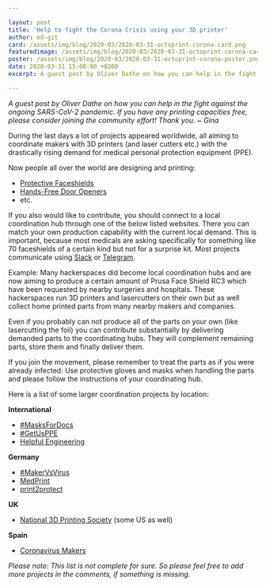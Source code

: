 ```yaml
---

layout: post
title: 'Help to fight the Corona Crisis using your 3D printer'
author: od-git
card: /assets/img/blog/2020-03/2020-03-31-octoprint-corona-card.png
featuredimage: /assets/img/blog/2020-03/2020-03-31-octoprint-corona-card.png
poster: /assets/img/blog/2020-03/2020-03-31-octoprint-corona-poster.png
date: 2020-03-31 15:00:00 +0200
excerpt: A guest post by Oliver Dathe on how you can help in the fight against the ongoing SARS-CoV-2 pandemic. If you have any printing capacities free, please consider joining the community effort! 

---
```


*A guest post by Oliver Dathe on how you can help in the fight against the ongoing SARS-CoV-2 pandemic. If you have any printing capacities free, please consider joining the community effort! Thank you. ~ Gina*

During the last days a lot of projects appeared worldwide, all aiming to coordinate makers with 3D printers (and laser cutters etc.) with the drastically rising demand for medical personal protection equipment (PPE).

Now people all over the world are designing and printing:
 * [Protective Faceshields](https://www.prusa3d.com/covid19/)
 * [Hands-Free Door Openers](https://www.materialise.com/en/hands-free-door-opener)
 * etc.

If you also would like to contribute, you should connect to a local coordination hub through one of the below listed websites. There you can match your own production capability with the current local demand. This is important, because most medicals are asking specifically for something like 70 faceshields of a certain kind but not for a surprise kit. Most projects communicate using [Slack](https://slack.com) or [Telegram](https://telegram.org/).

Example: Many hackerspaces did become local coordination hubs and are now aiming to produce a certain amount of Prusa Face Shield RC3 which have been requested by nearby surgeries and hospitals. These hackerspaces run 3D printers and lasercutters on their own but as well collect home printed parts from many nearby makers and companies. 

Even if you probably can not produce all of the parts on your own (like lasercutting the foil) you can contribute substantially by delivering demanded parts to the coordinating hubs. They will complement remaining parts, store them and finally deliver them. 

If you join the movement, please remember to treat the parts as if you were already infected: Use protective gloves and masks when handling the parts and please follow the instructions of your coordinating hub.

Here is a list of some larger coordination projects by location:

**International**

 * [#MasksForDocs](https://masksfordocs.com/)
 * [#GetUsPPE](https://getusppe.org/makers/)
 * [Helpful Engineering](https://www.helpfulengineering.org/volunteer/)

**Germany**

 * [#MakerVsVirus](https://www.makervsvirus.org/)
 * [MedPrint](http://medprint.org/)
 * [print2protect](https://info743967.typeform.com/to/o8l610)

**UK**

 * [National 3D Printing Society](https://national3dprintingsociety.co.uk/) (some US as well)

**Spain**

 * [Coronavirus Makers](https://www.coronavirusmakers.org/)

*Please note: This list is not complete for sure. So please feel free to add more projects in the comments, if something is missing.*